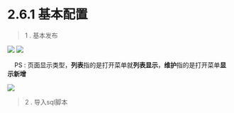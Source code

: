 # 2.6.1 基本配置

> 1 . 基本发布

![](http://pc1pao5ui.bkt.clouddn.com/20180724100210.jpg)
![](http://pc1pao5ui.bkt.clouddn.com/20180724100316.jpg)

&nbsp;&nbsp;&nbsp; PS : 页面显示类型，**列表**指的是打开菜单就**列表显示**，**维护**指的是打开菜单**显示新增**

![](http://pc1pao5ui.bkt.clouddn.com/20180724100454.jpg)


> 2 . 导入sql脚本

